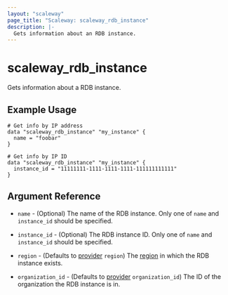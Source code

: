 ```yaml
---
layout: "scaleway"
page_title: "Scaleway: scaleway_rdb_instance"
description: |-
  Gets information about an RDB instance.
---
```


# scaleway_rdb_instance

Gets information about a RDB instance.

## Example Usage

```hcl
# Get info by IP address
data "scaleway_rdb_instance" "my_instance" {
  name = "foobar"
}

# Get info by IP ID
data "scaleway_rdb_instance" "my_instance" {
  instance_id = "11111111-1111-1111-1111-111111111111"
}
```

## Argument Reference

- `name` - (Optional) The name of the RDB instance.
  Only one of `name` and `instance_id` should be specified.

- `instance_id` - (Optional) The RDB instance ID.
  Only one of `name` and `instance_id` should be specified.

- `region` - (Defaults to [provider](../index.html#region) `region`) The [region](../guides/regions_and_zones.html#zones) in which the RDB instance exists.

- `organization_id` - (Defaults to [provider](../index.html#organization_id) `organization_id`) The ID of the organization the RDB instance is in.
